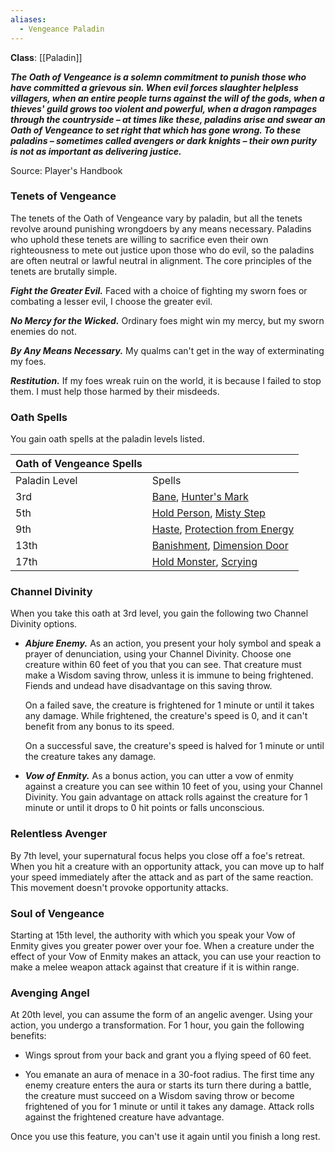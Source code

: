 ```yaml
---
aliases:
  - Vengeance Paladin
---
```

**Class**: [[Paladin]] 

**_The Oath of Vengeance is a solemn commitment to punish those who have committed a grievous sin. When evil forces slaughter helpless villagers, when an entire people turns against the will of the gods, when a thieves' guild grows too violent and powerful, when a dragon rampages through the countryside – at times like these, paladins arise and swear an Oath of Vengeance to set right that which has gone wrong. To these paladins – sometimes called avengers or dark knights – their own purity is not as important as delivering justice._**

Source: Player's Handbook

### Tenets of Vengeance

The tenets of the Oath of Vengeance vary by paladin, but all the tenets revolve around punishing wrongdoers by any means necessary. Paladins who uphold these tenets are willing to sacrifice even their own righteousness to mete out justice upon those who do evil, so the paladins are often neutral or lawful neutral in alignment. The core principles of the tenets are brutally simple.

**_Fight the Greater Evil._** Faced with a choice of fighting my sworn foes or combating a lesser evil, I choose the greater evil.

**_No Mercy for the Wicked._** Ordinary foes might win my mercy, but my sworn enemies do not.

**_By Any Means Necessary._** My qualms can't get in the way of exterminating my foes.

**_Restitution._** If my foes wreak ruin on the world, it is because I failed to stop them. I must help those harmed by their misdeeds.

### Oath Spells

You gain oath spells at the paladin levels listed.

|Oath of Vengeance Spells|   |
|---|---|
|Paladin Level|Spells|
|3rd|[Bane](http://dnd5e.wikidot.com/spell:bane), [Hunter's Mark](http://dnd5e.wikidot.com/spell:hunters-mark)|
|5th|[Hold Person](http://dnd5e.wikidot.com/spell:hold-person), [Misty Step](http://dnd5e.wikidot.com/spell:misty-step)|
|9th|[Haste](http://dnd5e.wikidot.com/spell:haste), [Protection from Energy](http://dnd5e.wikidot.com/spell:protection-from-energy)|
|13th|[Banishment](http://dnd5e.wikidot.com/spell:banishment), [Dimension Door](http://dnd5e.wikidot.com/spell:dimension-door)|
|17th|[Hold Monster](http://dnd5e.wikidot.com/spell:hold-monster), [Scrying](http://dnd5e.wikidot.com/spell:scrying)|

### Channel Divinity

When you take this oath at 3rd level, you gain the following two Channel Divinity options.

- **_Abjure Enemy._** As an action, you present your holy symbol and speak a prayer of denunciation, using your Channel Divinity. Choose one creature within 60 feet of you that you can see. That creature must make a Wisdom saving throw, unless it is immune to being frightened. Fiends and undead have disadvantage on this saving throw.  
      
    On a failed save, the creature is frightened for 1 minute or until it takes any damage. While frightened, the creature's speed is 0, and it can't benefit from any bonus to its speed.  
      
    On a successful save, the creature's speed is halved for 1 minute or until the creature takes any damage.

- **_Vow of Enmity._** As a bonus action, you can utter a vow of enmity against a creature you can see within 10 feet of you, using your Channel Divinity. You gain advantage on attack rolls against the creature for 1 minute or until it drops to 0 hit points or falls unconscious.

### Relentless Avenger

By 7th level, your supernatural focus helps you close off a foe's retreat. When you hit a creature with an opportunity attack, you can move up to half your speed immediately after the attack and as part of the same reaction. This movement doesn't provoke opportunity attacks.

### Soul of Vengeance

Starting at 15th level, the authority with which you speak your Vow of Enmity gives you greater power over your foe. When a creature under the effect of your Vow of Enmity makes an attack, you can use your reaction to make a melee weapon attack against that creature if it is within range.

### Avenging Angel

At 20th level, you can assume the form of an angelic avenger. Using your action, you undergo a transformation. For 1 hour, you gain the following benefits:

- Wings sprout from your back and grant you a flying speed of 60 feet.

- You emanate an aura of menace in a 30-foot radius. The first time any enemy creature enters the aura or starts its turn there during a battle, the creature must succeed on a Wisdom saving throw or become frightened of you for 1 minute or until it takes any damage. Attack rolls against the frightened creature have advantage.

Once you use this feature, you can't use it again until you finish a long rest.